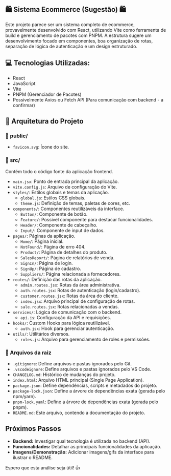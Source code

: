 ##  🛍️ Sistema Ecommerce (Sugestão) 🛍️ 

Este projeto parece ser um sistema completo de ecommerce, provavelmente desenvolvido com React, utilizando Vite como ferramenta de build e gerenciamento de pacotes com PNPM. A estrutura sugere um desenvolvimento focado em componentes, boa organização de rotas, separação de  lógica de autenticação e um design estruturado. 

##  💻 Tecnologias Utilizadas:

- React
- JavaScript
- Vite
- PNPM (Gerenciador de Pacotes)
- Possivelmente Axios ou Fetch API (Para comunicação com backend - a confirmar)

## 📂 Arquitetura do Projeto

### 📁 public/

- `favicon.svg`: Ícone do site.

### 📁 src/

Contém todo o código fonte da aplicação frontend. 

-  `main.jsx`: Ponto de entrada principal da aplicação. 
-  `vite.config.js`: Arquivo de configuração do Vite.
-  `styles/`: Estilos globais e temas da aplicação.
    - `global.js`: Estilos CSS globais.
    - `theme.js`: Definição de temas, paletas de cores, etc. 
- `components/`: Componentes reutilizáveis da interface.
    - `Button/`: Componente de botão.
    - `Feature/`: Possível componente para destacar funcionalidades.
    - `Header/`: Componente de cabeçalho. 
    - `Input/`: Componente de input de dados.
- `pages/`: Páginas da aplicação.
    - `Home/`: Página inicial.
    - `NotFound/`: Página de erro 404.
    - `Product/`: Página de detalhes do produto.
    - `SalesReport/`: Página de relatórios de venda.
    - `SignIn/`: Página de login.
    - `SignUp/`: Página de cadastro. 
    - `Suppliers/`: Página relacionada a fornecedores.
- `routes/`: Definição das rotas da aplicação.
    - `admin.routes.jsx`: Rotas da área administrativa. 
    - `auth.routes.jsx`: Rotas de autenticação (login/cadastro).
    - `customer.routes.jsx`: Rotas da área do cliente.
    - `index.jsx`:  Arquivo principal de configuração de rotas. 
    - `sale.routes.jsx`: Rotas relacionadas a vendas.
- `services/`: Lógica de comunicação com o backend.
    - `api.js`:  Configuração da API e requisições. 
- `hooks/`:  Custom Hooks para lógica reutilizável.
    - `auth.jsx`: Hook para gerenciar autenticação.
- `utils/`:  Utilitários diversos.
    - `roles.js`:  Arquivo para gerenciamento de roles e permissões. 

### 📄 Arquivos da raiz

- `.gitignore`: Define arquivos e pastas ignorados pelo Git.
- `.vscodeignore`: Define arquivos e pastas ignorados pelo VS Code.
- `CHANGELOG.md`: Histórico de mudanças do projeto.
- `index.html`: Arquivo HTML principal (Single Page Application).
- `package.json`: Define dependências, scripts e metadados do projeto.
- `package-lock.json`: Define a árvore de dependências exata (gerada pelo npm/yarn).
- `pnpm-lock.yaml`: Define a árvore de dependências exata (gerada pelo pnpm).
- `README.md`: Este arquivo, contendo a documentação do projeto.

## Próximos Passos

- **Backend:** Investigar qual tecnologia é utilizada no backend (API). 
- **Funcionalidades:** Detalhar as principais funcionalidades da aplicação. 
- **Imagens/Demonstração:** Adicionar imagens/gifs da interface para ilustrar o README. 

Espero que esta análise seja útil! 👍
